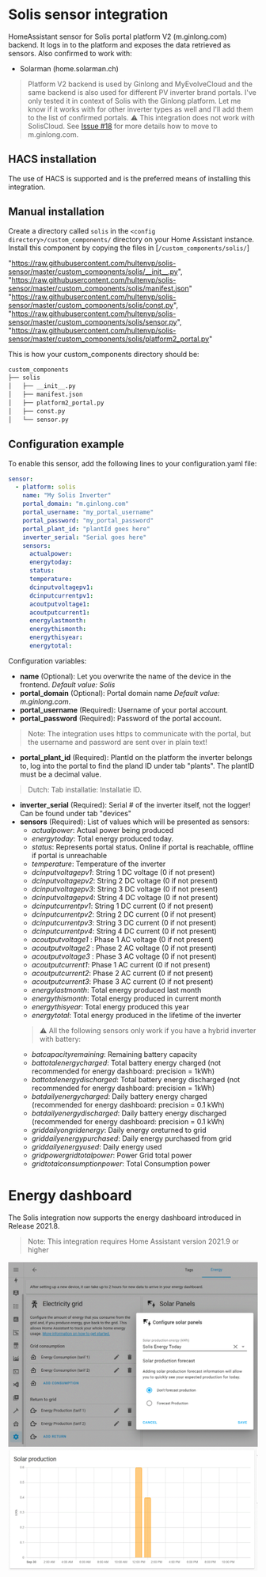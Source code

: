 # Solis sensor integration
HomeAssistant sensor for Solis portal platform V2 (m.ginlong.com) backend. It logs in to the platform and exposes the data retrieved as sensors.
Also confirmed to work with:
* Solarman (home.solarman.ch)

> Platform V2 backend is used by Ginlong and MyEvolveCloud and the same backend is also used for different PV inverter brand portals. I've only tested it in context of Solis with the Ginlong platform. Let me know if it works with for other inverter types as well and I'll add them to the list of confirmed portals.
> :warning: This integration does not work with SolisCloud. See [Issue #18](https://github.com/hultenvp/solis-sensor/issues/18) for more details how to move to m.ginlong.com.

## HACS installation

The use of HACS is supported and is the preferred means of installing this integration.

## Manual installation

Create a directory called `solis` in the `<config directory>/custom_components/` directory on your Home Assistant instance.
Install this component by copying the files in [`/custom_components/solis/`]

"https://raw.githubusercontent.com/hultenvp/solis-sensor/master/custom_components/solis/__init__.py",
"https://raw.githubusercontent.com/hultenvp/solis-sensor/master/custom_components/solis/manifest.json"
"https://raw.githubusercontent.com/hultenvp/solis-sensor/master/custom_components/solis/const.py",
"https://raw.githubusercontent.com/hultenvp/solis-sensor/master/custom_components/solis/sensor.py",
"https://raw.githubusercontent.com/hultenvp/solis-sensor/master/custom_components/solis/platform2_portal.py"

This is how your custom_components directory should be:
```bash
custom_components
├── solis
│   ├── __init__.py
│   ├── manifest.json
│   ├── platform2_portal.py
│   ├── const.py
│   └── sensor.py
```

## Configuration example

To enable this sensor, add the following lines to your configuration.yaml file:

``` YAML
sensor:
  - platform: solis
    name: "My Solis Inverter"
    portal_domain: "m.ginlong.com"
    portal_username: "my_portal_username"
    portal_password: "my_portal_password"
    portal_plant_id: "plantId goes here"
    inverter_serial: "Serial goes here"
    sensors:
      actualpower:
      energytoday:
      status:
      temperature:
      dcinputvoltagepv1:
      dcinputcurrentpv1:
      acoutputvoltage1:
      acoutputcurrent1:
      energylastmonth:
      energythismonth:
      energythisyear:
      energytotal:
```

Configuration variables:

* **name** (Optional): Let you overwrite the name of the device in the frontend. *Default value: Solis*
* **portal_domain** (Optional): Portal domain name *Default value: m.ginlong.com*.
* **portal_username** (Required): Username of your portal account.
* **portal_password** (Required): Password of the portal account. 
> Note: The integration uses https to communicate with the portal, but the username and password are sent over in plain text!
* **portal_plant_id** (Required): PlantId on the platform the inverter belongs to, log into the portal to find the pland ID under tab "plants". The plantID must be a decimal value. 
> Dutch: Tab installatie: Installatie ID. 
* **inverter_serial** (Required): Serial # of the inverter itself, not the logger! Can be found under tab "devices" 
* **sensors** (Required): List of values which will be presented as sensors:
  * *actualpower*: Actual power being produced
  * *energytoday*: Total energy produced today.
  * *status*: Represents portal status. Online if portal is reachable, offline if portal is unreachable
  * *temperature*: Temperature of the inverter
  * *dcinputvoltagepv1*: String 1 DC voltage (0 if not present)
  * *dcinputvoltagepv2*: String 2 DC voltage (0 if not present)
  * *dcinputvoltagepv3*: String 3 DC voltage (0 if not present)
  * *dcinputvoltagepv4*: String 4 DC voltage (0 if not present)
  * *dcinputcurrentpv1*: String 1 DC current (0 if not present)
  * *dcinputcurrentpv2*: String 2 DC current (0 if not present)
  * *dcinputcurrentpv3*: String 3 DC current (0 if not present)
  * *dcinputcurrentpv4*: String 4 DC current (0 if not present)
  * *acoutputvoltage1* : Phase 1 AC voltage (0 if not present)
  * *acoutputvoltage2* : Phase 2 AC voltage (0 if not present)
  * *acoutputvoltage3* : Phase 3 AC voltage (0 if not present)
  * *acoutputcurrent1*: Phase 1 AC current (0 if not present)
  * *acoutputcurrent2*: Phase 2 AC current (0 if not present)
  * *acoutputcurrent3*: Phase 3 AC current (0 if not present)
  * *energylastmonth*: Total energy produced last month 
  * *energythismonth*: Total energy produced in current month
  * *energythisyear*: Total energy produced this year
  * *energytotal*: Total energy produced in the lifetime of the inverter
  > :warning: All the following sensors only work if you have a hybrid inverter with battery:
  * *batcapacityremaining*: Remaining battery capacity 
  * *battotalenergycharged*: Total battery energy charged (not recommended for energy dashboard: precision = 1kWh)
  * *battotalenergydischarged*: Total battery energy discharged (not recommended for energy dashboard: precision = 1kWh)
  * *batdailyenergycharged*: Daily battery energy charged (recommended for energy dashboard: precision = 0.1 kWh)
  * *batdailyenergydischarged*: Daily battery energy discharged (recommended for energy dashboard: precision = 0.1 kWh)
  * *griddailyongridenergy*: Daily energy oreturned to grid
  * *griddailyenergypurchased*: Daily energy purchased from grid
  * *griddailyenergyused*: Daily energy used
  * *gridpowergridtotalpower*: Power Grid total power
  * *gridtotalconsumptionpower*: Total Consumption power

# Energy dashboard
The Solis integration now supports the energy dashboard introduced in Release 2021.8. 
> Note: This integration requires Home Assistant version 2021.9 or higher

![dashboard integration](./image/energy_dashboard_integration.GIF)
![energy production](./image/solar_production_energy_dashboard.GIF)
